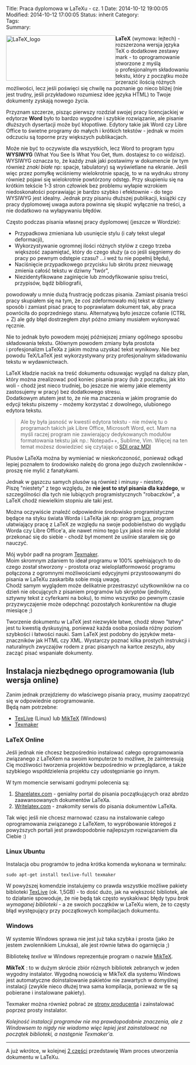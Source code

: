 Title:      Praca dyplomowa w LaTeXu - cz. 1
Date:       2014-10-12 19:00:05
Modified:   2014-10-12 17:00:05
Status:     inherit
Category:   
Tags:       
Summary: 


<div style="float: left;">
  <img class="alignleft size-medium wp-image-626" alt="LaTeX_logo" src="http://blog.egel.pl/wp-content/uploads/2013/05/LaTeX_logo-300x124.png" width="300" height="124" />
</div>

**LaTeX** (wymowa: lejtech) - rozszerzona wersja języka TeX o dodatkowe zestawy mark - to oprogramowanie stworzone z myślą o profesjonalnym składowaniu tekstu, który z początku może przerazić ilością różnych możliwości, lecz jeśli poświęci się chwilę na poznanie go nieco bliżej (nie jest trudny, jeśli przykładowo rozumiesz idee języka HTML) to Twoje dokumenty zyskają nowego życia.

<!--more-->

<p style="clear: both;">
</p>

Przyznam szczerze, pisząc pierwszy rozdział swojej pracy licencjackiej w edytorze **Word** było to bardzo wygodne i szybkie rozwiązanie, ale pisanie dłuższych dysertacji może być kłopotliwe. Edytory takie jak Word czy Libre Office to świetne programy do małych i krótkich tekstów - jednak w moim odczuciu są toporne przy większych publikacjach.

Może nie być to oczywiste dla wszystkich, lecz Word to program typu **WYSIWYG** (What You See Is What You Get, tłum. dostajesz to co widzisz). WYSIWYG oznacza to, że każdy znak jaki postawimy w dokumencie (w tym również *znaki białe* np: spacje, tabulatory) są wyświetlane na ekranie. Jeśli więc przez pomyłkę wciśniemy wielokrotnie spację, to w na wydruku strony również pojawi się wielokrotnie powtórzony odstęp. Przy skupieniu się na krótkim tekście 1-3 stron człowiek bez problemu wyłapie wzrokiem niedoskonałości poprawiając je bardzo szybko i efektownie - do tego WYSIWYG jest idealny. Jednak przy pisaniu dłuższej publikacji, książki czy pracy dyplomowej uwaga autora powinna się skupić wyłącznie na treści, a nie dodatkowo na wyłapywaniu błędów.

Często podczas pisania własnej pracy dyplomowej (jeszcze w Wordzie):

*   Przypadkowa zmieniana lub usunięcie stylu (i cały tekst ulegał deformacji),
*   Wykorzystywanie ogromnej ilości różnych stylów z czego trzeba większość zapamiętać, który do czego służy (a co jeśli sięgniemy do pracy po pewnym odstępie czasu? ...i weź tu nie popełnij błędu),
*   Naciśnięcie przypadkowego przycisku lub skrótu przez nieuwagę zmienia całość tekstu w dziwny "twór",
*   Niezidentyfikowane zaginięcie lub zmodyfikowanie spisu treści, przypisów, bądź bibliografii,

powodowały u mnie dużą frustrację podczas pisania. Zamiast pisania treści pracy skupiałem się na tym, że *coś* zdeformowało mój tekst w dziwny sposób i zamiast pisać pracę to poprawiałam dokument tak, aby praca powróciła do poprzedniego stanu. Alternatywą było jeszcze cofanie (CTRL + Z) ale gdy błąd dostrzegłem zbyt późno zmiany musiałem wykonywać ręcznie.

Nie to jednak było powodem mojej późniejszej zmiany ogólnego sposobu składowania tekstu. Głównym powodem zmiany była prostota i profesjonalizm LaTeXa z jakim można uzyskać tekst wynikowy. Nie bez powodu TeX/LaTeX jest wykorzystywany przy profesjonalnym składowaniu tekstu w wydawnictwach.

LaTeX kładzie nacisk na treść dokumentu odsuwając wygląd na dalszy plan, który można zrealizować pod koniec pisania pracy (lub z początku, jak kto woli - chodź jest nieco trudniej, bo jeszcze nie wiemy jakie elementy zastosujemy w pracy) bez dodatkowego stresu.  
Dodatkowym atutem jest to, że nie ma znaczenia w jakim programie do edycji tekstu piszemy - możemy korzystać z dowolnego, ulubionego edytora tekstu.

> Ale by była jasność w kwestii edytora tekstu - nie mówię tu o programach takich jak Libre Office, Microsoft Word, ect. Mam na myśli raczej program nie zawierający dedykowanych modułów formatowania tekstu jak np.: Notepad++, Sublime, Vim. Więcej na ten temat możesz dowiedzieć się czytając o [SDI oraz MDI][1]

Plusów LaTeXa można by wymieniać w nieskończoność, ponieważ odkąd lepiej poznałem to środowisko należę do grona jego dużych zwolenników - proszę nie mylić z fanatykami.

Jednak w gąszczu samych plusów są również i minusy - niestety.  
Piszę "niestety" z tego względu, że **nie jest to styl pisania dla każdego**, w szczególności dla tych nie lubiących programistycznych "robaczków", a LaTeX chodź niewielkim stopniu ale taki jest.

Można oczywiście znaleźć odpowiednie środowisko programistyczne będące na styku świata Worda i LaTeXa jak np: program [Lyx][2], program ułatwiający pracę z LaTeX ze względu na swoje podobieństwo do wyglądu Worda czy Libre Office'a, ale nawet mimo tego Lyx jakoś mnie nie zdołał przekonać się do siebie - chodź był moment że usilnie starałem się go nauczyć.

Mój wybór padł na program [Texmaker][3].  
Moim skromnym zdaniem to ideał programu w 100% spełniających to do czego został stworzony - prostota oraz wieloplatformowość programu połączona z ogromnymi możliwościami edycyjnymi przystosowanymi do pisania w LaTeXu zaskarbiła sobie moją uwagę.  
Chodź samym wyglądem może delikatnie przestraszyć użytkowników na co dzień nie obcujących z pisaniem programów lub skryptów (jednolity, sztywny tekst z cyferkami na boku), to mimo wszystko po pewnym czasie przyzwyczajenie może odepchnąć pozostałych konkurentów na długie miesiące ;)

Tworzenie dokumentu w LaTeX jest niezwykle łatwe, chodź słowo "łatwy" jest tu kwestią dyskusyjną, ponieważ każda osoba posiada różny poziom szybkości i łatwości nauki. Sam LaTeX jest podobny do języków meta-znaczników jak HTML czy XML. Wystarczy poznać kilka prostych instrukcji i naturalnych zwyczajów rodem z prac pisanych na kartce zeszytu, aby zacząć pisać wspaniałe dokumenty.

## Instalacja niezbędnego oprogramowania (lub wersja online)

Zanim jednak przejdziemy do właściwego pisania pracy, musimy zaopatrzyć się w odpowiednie oprogramowanie.  
Będą nam potrzebne:

*   [TexLive][4] (Linux) lub [MikTeX][5] (Windows)
*   [Texmaker][3]

### LaTeX Online

Jeśli jednak nie chcesz bezpośrednio instalować całego oprogramowania związanego z LaTeXem na swoim komputerze to możliwe, że zainteresują Cię możliwości tworzenia projektów bezpośrednio w przeglądarce, a także szybkiego współdzielenia projektu czy udostępnianie go innym.

W tym momencie serwisami godnymi polecenia są:

1.  [Sharelatex.com][6] - genialny portal do pisania początkujących oraz abrdzo zaawansowanych dokumentów LaTeXa.
2.  [Writelatex.com][7] - znakomity serwis do pisania dokumentów LaTeXa.

Tak więc jeśli nie chcesz marnować czasu na instalowanie całego oprogramowania związanego z LaTeXem, to wypróbowanie któregoś z powyższych portali jest prawdopodobnie najlepszym rozwiązaniem dla Ciebie :)

### Linux Ubuntu

Instalacja obu programów to jedna krótka komenda wykonana w terminalu:

    sudo apt-get install texlive-full texmaker
    

W powyższej komendzie instalujemy co prawda wszystkie możliwe pakiety biblioteki [TexLive][4] (ok. 1,5GB) - to dość dużo, jak na większość bibliotek, ale to działanie spowoduje, że nie będą tak często wyskakiwać błędy typu *brak wymaganej biblioteki* - a ze swoich początków w LaTeXu wiem, że to częsty błąd występujący przy początkowych kompilacjach dokumentu.

### Windows

W systemie Windows sprawa nie jest już taka szybka i prosta (jako że jestem zwolennikiem Linuksa), ale jest równie łatwa do ogarnięcia ;)

Bibliotekę *texlive* w Windows reprezentuje program o nazwie [MikTeX][5].

**MikTeX**
:   to w dużym skrócie zbiór różnych bibliotek zebranych w jeden wygodny instalator. Wygodną nowością w MikTeX dla systemu Windows jest automatyczne doinstalowanie pakietów nie zawartych w domyślnej instalacji (zwykle nieco dłużej trwa sama kompilacja, ponieważ w tle są pobierane i instalowane pakiety).

Texmaker można również pobrać ze [strony producenta][3] i zainstalować poprzez prosty instalator.

*Kolejność instalacji programów nie ma prawdopodobnie znaczenia, ale z Windowsem to nigdy nie wiadomo więc lepiej jest zainstalować na początek biblioteki, a następnie Texmaker'a.*

* * *

A już wkrótce, w kolejnej [2 części][8] przedstawię Wam proces utworzenia dokumentu w LaTeXu.

 [1]: http://technology.blurtit.com/114838/what-is-a-basic-difference-between-a-notepad-and-microsoft-word
 [2]: http://www.lyx.org/
 [3]: http://www.xm1math.net/texmaker/
 [4]: https://www.tug.org/texlive/
 [5]: http://miktex.org/
 [6]: http://www.sharelatex.com/
 [7]: https://www.writelatex.com/
 [8]: http://blog.egel.pl/praca-dyplomowa-w-latex-cz2/

